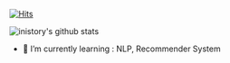 [![Hits](https://hits.seeyoufarm.com/api/count/incr/badge.svg?url=https%3A%2F%2Fgithub.com%2Finistory&count_bg=%23FFEFEF&title_bg=%23FF527C&icon=&icon_color=%23E7E7E7&title=VISIT&edge_flat=true)](https://hits.seeyoufarm.com)


![inistory's github stats](https://github-readme-stats.vercel.app/api?username=inistory&show_icons=true)

<!-- - 📫  How to reach me: <a href="mailto:jungin3486@gmail.com">jungin3486@gmail.com</a></p> -->
<!-- - 💬  Blog : [https://inistory.tistory.com/](https://inistory.tistory.com/) -->
- 🌱  I’m currently learning : NLP, Recommender System



<!--
**inistory/inistory** is a ✨ _special_ ✨ repository because its `README.md` (this file) appears on your GitHub profile.

Here are some ideas to get you started:

- 🔭 I’m currently working on ...
- 🌱 I’m currently learning ...
- 👯 I’m looking to collaborate on ...
- 🤔 I’m looking for help with ...
- 💬 Ask me about ...
- 📫 How to reach me: ...
- 😄 Pronouns: ...
- ⚡ Fun fact: ...
-->

